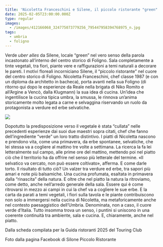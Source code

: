 ```yaml
---
title: 'Nicoletta Franceschini e Silene, il piccolo ristorante "green" di Foligno'
date: 2025-02-05T23:00:00.000Z
type: regular
images:
  - /images/412166068_324775073779256_795447958394768975_n.jpg
tags:
  - umbria
  - foligno
---
```


Verde 𝘶𝘣𝘦𝘳 𝘢𝘭𝘭𝘦𝘴 da Silene, locale “green” nel vero senso della parola incastonato all’interno del centro storico di Foligno. Sala completamente a tinte vegetali, tra fiori, piante vere e raﬃgurazioni a temi naturali a decorare le pareti. I motivi floreali incorniciano Silene, il “piccolo ristorante” nel cuore del centro storico di Foligno. Nicoletta Franceschini, chef classe 1987 (e con un diploma da architetto in bacheca), porta avanti nella sua Foligno (di ritorno qui dopo le esperienze da Reale nella brigata di Niko Romito e all’Argine a Vencò, dalla Klugmann) la sua idea di cucina. Un’idea che ingentilisce la cucina tipica umbra, la smussa, le rinnova un’anima storicamente molto legata a carne e selvaggina riservando un ruolo da protagonista a verdure ed erbe selvatiche.

![](/images/silene-ristorante-foligno.JPG)

Dopotutto la predisposizione verso il vegetale è stata “cullata” nelle precedenti esperienze dai suoi due maestri sopra citati, chef che fanno dell’ingrediente “verde” un loro tratto distintivo. I piatti di Nicoletta nascono e prendono vita, come una primavera, da erbe spontanee, selvatiche, che lei stessa va a cogliere al mattino tre volte a settimana. La ricerca la fa lei letteralmente sul campo, alle prime ore del mattino, mettendo poi nel piatto ciò che il territorio ha da oﬀrire nel senso più letterale del termine. «Il selvatico va cercato, non può essere coltivato», aﬀerma. E come darle torto. Il risultato di tutto ciò? Un valzer tra verdure ed erbe, tra sapori più amari e note più balsamiche. Una cucina profumata, esaltata in primavera dalla “rinascita” della natura. E oltre che nel piatto la natura la ritroviamo, come detto, anche nell’arredo generale della sala. Essere qui è come ritrovarsi in mezzo ai campi in cui la chef va a cogliere le sue erbe. E la carta da parati a temi vegetali, i fiori sulla tavola e le piante contribuiscono non solo a immergersi nella cucina di Nicoletta, ma metaforicamente anche nel contesto paesaggistico dell’Umbria. Denominata, non a caso, il cuore verde d’Italia. Tutto insomma trova un senso, i puntini si uniscono in una coerente continuità tra ambiente, sala e cucina. E, chiaramente, anche nel piatto.

Dalla scheda compilata per la Guida ristoranti 2025 del Touring Club

Foto dalla pagina Facebook di Silone Piccolo Ristorante
